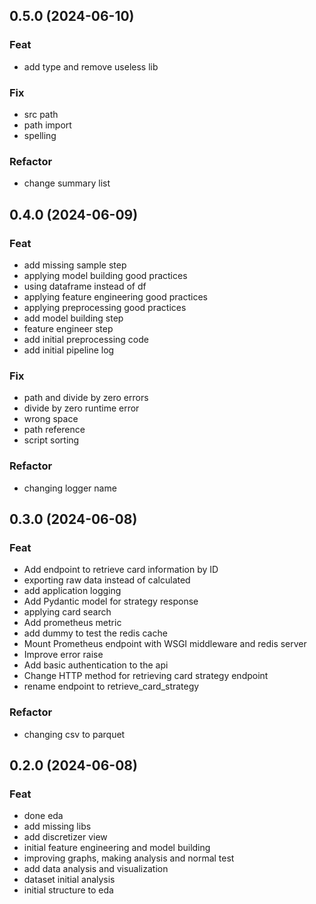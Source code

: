 ## 0.5.0 (2024-06-10)

### Feat

- add type and remove useless lib

### Fix

- src path
- path import
- spelling

### Refactor

- change summary list

## 0.4.0 (2024-06-09)

### Feat

- add missing sample step
- applying model building good practices
- using dataframe instead of df
- applying feature engineering good practices
- applying preprocessing good practices
- add model building step
- feature engineer step
- add initial preprocessing code
- add initial pipeline log

### Fix

- path and divide by zero errors
- divide by zero runtime error
- wrong space
- path reference
- script sorting

### Refactor

- changing logger name

## 0.3.0 (2024-06-08)

### Feat

- Add endpoint to retrieve card information by ID
- exporting raw data instead of calculated
- add application logging
- Add Pydantic model for strategy response
- applying card search
- Add prometheus metric
- add dummy to test the redis cache
- Mount Prometheus endpoint with WSGI middleware and redis server
- Improve error raise
- Add basic authentication to the api
- Change HTTP method for retrieving card strategy endpoint
- rename endpoint to retrieve_card_strategy

### Refactor

- changing csv to parquet

## 0.2.0 (2024-06-08)

### Feat

- done eda
- add missing libs
- add discretizer view
- initial feature engineering and model building
- improving graphs, making analysis and normal test
- add data analysis and visualization
- dataset initial analysis
- initial structure to eda
